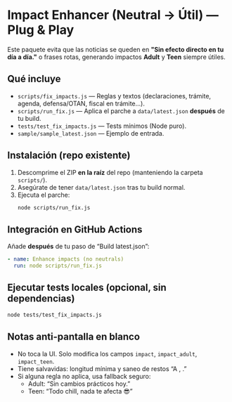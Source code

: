 # Impact Enhancer (Neutral → Útil) — Plug & Play

Este paquete evita que las noticias se queden en **"Sin efecto directo en tu día a día."** o frases rotas,
generando impactos **Adult** y **Teen** siempre útiles.

## Qué incluye
- `scripts/fix_impacts.js` — Reglas y textos (declaraciones, trámite, agenda, defensa/OTAN, fiscal en trámite…).
- `scripts/run_fix.js` — Aplica el parche a `data/latest.json` **después** de tu build.
- `tests/test_fix_impacts.js` — Tests mínimos (Node puro).
- `sample/sample_latest.json` — Ejemplo de entrada.

## Instalación (repo existente)
1. Descomprime el ZIP **en la raíz** del repo (manteniendo la carpeta `scripts/`).
2. Asegúrate de tener `data/latest.json` tras tu build normal.
3. Ejecuta el parche:
   ```bash
   node scripts/run_fix.js
   ```

## Integración en GitHub Actions
Añade **después** de tu paso de “Build latest.json”:
```yaml
- name: Enhance impacts (no neutrals)
  run: node scripts/run_fix.js
```

## Ejecutar tests locales (opcional, sin dependencias)
```bash
node tests/test_fix_impacts.js
```

## Notas anti-pantalla en blanco
- No toca la UI. Solo modifica los campos `impact`, `impact_adult`, `impact_teen`.
- Tiene salvavidas: longitud mínima y saneo de restos “A , .”
- Si alguna regla no aplica, usa fallback seguro:
  - Adult: “Sin cambios prácticos hoy.”
  - Teen: “Todo chill, nada te afecta 😎”